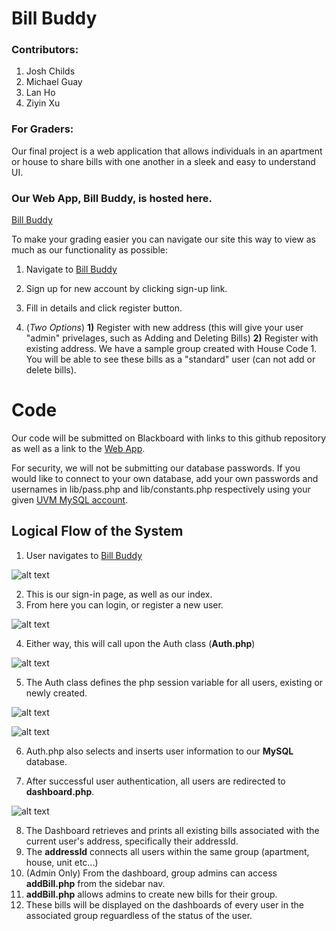 # Bill Buddy
### Contributors: 
1. Josh Childs 
2. Michael Guay
3. Lan Ho
4. Ziyin Xu


### For Graders:

Our final project is a web application that allows individuals in an apartment or house to share bills with one another in a sleek and easy to understand UI. 

### Our Web App, Bill Buddy, is hosted here. 

[Bill Buddy](https://jhchilds.w3.uvm.edu/final_proj/ "Login")

To make your grading easier you can navigate our site this way to view as much as our functionality as possible:

1. Navigate to [Bill Buddy](https://jhchilds.w3.uvm.edu/final_proj/ "Login")
2. Sign up for new account by clicking sign-up link.
3. Fill in details and click register button.

4.  (*Two Options*) **1)** Register with new address (this will give your user "admin" privelages, such as Adding and Deleting Bills) 
 **2)** Register with existing address. We have a sample group created with House Code 1. You will be able to see these bills as a "standard" user (can not add or delete bills). 


# Code
Our code will be submitted on Blackboard with links to this github repository as well as a link to the [Web App](https://jhchilds.w3.uvm.edu/final_proj/ "Login").

For security, we will not be submitting our database passwords. If you would like to connect to your own database, add your own passwords and usernames in lib/pass.php and lib/constants.php respectively using your given [UVM MySQL account](https://webdb.uvm.edu/account/ "WebDB UVM").

## Logical Flow of the System

1. User navigates to [Bill Buddy](https://jhchilds.w3.uvm.edu/final_proj/ "Login")

![alt text][index]

[index]: http://jhchilds.w3.uvm.edu/final-screenshots/index1.png "Bill Buddy Index"

2. This is our sign-in page, as well as our index.
3. From here you can login, or register a new user. 

![alt text][register]

[register]: http://jhchilds.w3.uvm.edu/final-screenshots/register2.png "Bill Buddy Registration"

4. Either way, this will call upon the Auth class (**Auth.php**)

![alt text][new]

[new]: http://jhchilds.w3.uvm.edu/final-screenshots/address3.png "Bill Buddy Registration"

5. The Auth class defines the php session variable for all users, existing or newly created.

![alt text][existing]

[existing]: http://jhchilds.w3.uvm.edu/final-screenshots/address3new.png "Bill Buddy Registration"

![alt text][existing2]

[existing2]: http://jhchilds.w3.uvm.edu/final-screenshots/address4existing.png "Bill Buddy Registration"

6. Auth.php also selects and inserts user information to our **MySQL** database.

7. After successful user authentication, all users are redirected to **dashboard.php**.

![alt text][dashboard]

[dashboard]: http://jhchilds.w3.uvm.edu/final-screenshots/dashboard5.png "Bill Buddy Registration"

8. The Dashboard retrieves and prints all existing bills associated with the current user's address, specifically their addressId.
9. The **addressId** connects all users within the same group (apartment, house, unit etc...)
10. (Admin Only) From the dashboard, group admins can access **addBill.php** from the sidebar nav. 
11. **addBill.php** allows admins to create new bills for their group. 
12. These bills will be displayed on the dashboards of every user in the associated group reguardless of the status of the user.
